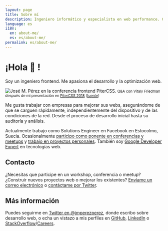 ```yaml
---
layout: page
title: Sobre mí
description: Ingeniero informático y especialista en web performance. Google Developer Expert. Trabajo en Facebook en Estocolmo, Suecia.
language: es
i18n:
  en: about-me/
  es: es/about-me/
permalink: es/about-me/
---
```


# ¡Hola 👋 !

Soy un ingeniero frontend. Me apasiona el desarrollo y la optimización web.

<img
    style="max-width:100%; border: 0"
    sizes="(max-width: 768px) 100vw, 684px"
    srcset="https://res.cloudinary.com/jmperez/image/upload/w_auto:100:400,f_auto/v1529411366/jose-perez-pitercss_fa1qly.jpg 400w, https://res.cloudinary.com/jmperez/image/upload/w_auto:100:800,f_auto/v1529411366/jose-perez-pitercss_fa1qly.jpg 800w, https://res.cloudinary.com/jmperez/image/upload/w_auto:100:1200,f_auto/v1529411366/jose-perez-pitercss_fa1qly.jpg 1200w, https://res.cloudinary.com/jmperez/image/upload/w_auto:100:1400,f_auto/v1529411366/jose-perez-pitercss_fa1qly.jpg 1400w"
    src="https://res.cloudinary.com/jmperez/image/upload/w_auto:100:684,f_auto/v1529411366/jose-perez-pitercss_fa1qly.jpg"
    alt="José M. Pérez en la conferencia frontend PiterCSS." />
<small class="caption">Q&A con Vitaly Friedman después de mi presentación en [PiterCSS 2018](https://pitercss.com/) ([fuente](https://www.instagram.com/p/Bj0RVZGAvtw/))</small>

Me gusta trabajar con empresas para mejorar sus webs, asegurándome de que se carguen rápidamente, independientemente del dispositivo y de las condiciones de la red. Desde el proceso de desarrollo inicial hasta su auditoría y análisis.

Actualmente trabajo como Solutions Engineer en Facebook en Estocolmo, Suecia. Ocasionalmente [participo como ponente en conferencias y meetups](/talks/) y [trabajo en proyectos personales](/projects/). También soy [Google Developer Expert](https://developers.google.com/experts/people/jose-manuel-perez-perez) en tecnologías web.

## Contacto

¿Necesitas que participe en un workshop, conferencia o meetup? ¿Construir nuevos proyectos web o mejorar los existentes? <a href="mailto:jmperez1985@gmail.com">Envíame un correo electrónico</a> o [contáctame por Twitter](https://twitter.com/jmperezperez).

## Más información

Puedes seguirme en [Twitter en @jmperezperez](https://twitter.com/jmperezperez), donde escribo sobre desarrollo web, o echa un vistazo a mis perfiles en [GitHub](https://github.com/JMPerez/), [LinkedIn](https://www.linkedin.com/in/jmperezperez) o [StackOverflow](http://stackoverflow.com/users/540274/jmperez)/[Careers](https://careers.stackoverflow.com/jmperez).

